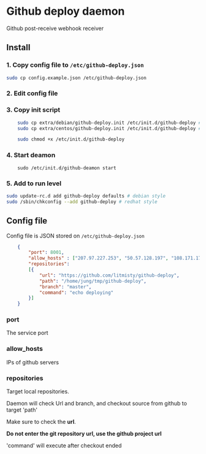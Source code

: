 # Github deploy daemon

Github post-receive webhook receiver

## Install

### 1. Copy config file to `/etc/github-deploy.json`

```bash
sudo cp config.example.json /etc/github-deploy.json
```

### 2. Edit config file


### 3. Copy init script

```bash
    sudo cp extra/debian/github-deploy.init /etc/init.d/github-deploy # debian style
    sudo cp extra/centos/github-deploy.init /etc/init.d/github-deploy # redhat style

    sudo chmod +x /etc/init.d/github-deploy
```

### 4. Start deamon

```
    sudo /etc/init.d/github-deamon start
```

### 5. Add to run level


```bash 
sudo update-rc.d add github-deploy defaults # debian style
sudo /sbin/chkconfig --add github-deploy # redhat style
```

## Config file

Config file is JSON stored on `/etc/github-deploy.json`


```json
    {
        "port": 8001,
        "allow_hosts" : ["207.97.227.253", "50.57.128.197", "108.171.174.178", "50.57.231.61"],
        "repositories":
        [{
            "url": "https://github.com/litmisty/github-deploy",
            "path": "/home/jung/tmp/github-deploy",
            "branch": "master",
            "command": "echo deploying"
        }]
    }
```


### port

The service port

### allow_hosts

IPs of github servers

### repositories

Target local repositories.

Daemon will check Url and branch, and checkout source from github to target 'path'

Make sure to check the **url**. 

**Do not enter the git repository url, use the github project url**

'command' will execute after checkout ended

